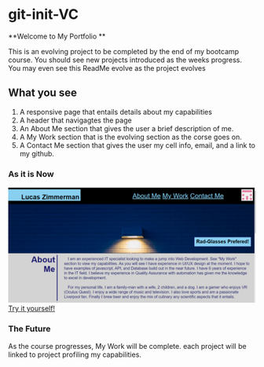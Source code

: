 # git-init-VC
**Welcome to My Portfolio **

This is an evolving project to be completed by the end of my bootcamp course. You should see new projects introduced as the weeks progress. You may even see this ReadMe evolve as the project evolves

## What you see
1. A responsive page that entails details about my capabilities
2. A header that navigagtes the page
3. An About Me section that gives the user a brief description of me. 
4. A My Work section that is the evolving section as the corse goes on.
5. A Contact Me section that gives the user my cell info, email, and a link to my github.

### As it is Now
![Example Picture](/assets/images/readme-pic.png?raw=true "Here is an example!")
[Try it yourself!](https://dolomiteson.github.io/my-portfolio/)

### The Future
As the course progresses, My Work will be complete. each project will be linked to project profiling my capabilities.
